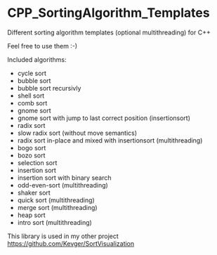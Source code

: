 # CPP_SortingAlgorithm_Templates
Different sorting algorithm templates (optional multithreading) for C++

Feel free to use them :-)

Included algorithms:
  - cycle sort
  - bubble sort
  - bubble sort recursivly
  - shell sort
  - comb sort
  - gnome sort
  - gnome sort with jump to last correct position (insertionsort)
  - radix sort
  - slow radix sort  (without move semantics)
  - radix sort in-place and mixed with insertionsort (multithreading)
  - bogo sort
  - bozo sort
  - selection sort
  - insertion sort
  - insertion sort with binary search
  - odd-even-sort (multithreading)
  - shaker sort
  - quick sort (multithreading)
  - merge sort (multithreading)
  - heap sort 
  - intro sort (multithreading)

This library is used in my other project https://github.com/Kevger/SortVisualization
